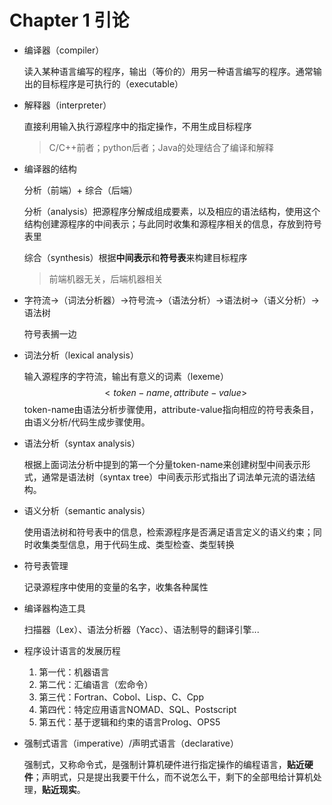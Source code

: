 # Chapter 1 引论

- 编译器（compiler）

  读入某种语言编写的程序，输出（等价的）用另一种语言编写的程序。通常输出的目标程序是可执行的（executable）

- 解释器（interpreter）

  直接利用输入执行源程序中的指定操作，不用生成目标程序

    > C/C++前者；python后者；Java的处理结合了编译和解释

- 编译器的结构

  分析（前端）+  综合（后端）

  分析（analysis）把源程序分解成组成要素，以及相应的语法结构，使用这个结构创建源程序的中间表示；与此同时收集和源程序相关的信息，存放到符号表里

  综合（synthesis）根据**中间表示**和**符号表**来构建目标程序

  > 前端机器无关，后端机器相关

- 字符流->（词法分析器）->符号流->（语法分析）->语法树->（语义分析）->语法树

  符号表搁一边

- 词法分析（lexical analysis）

  输入源程序的字符流，输出有意义的词素（lexeme）
  $$
  <token-name, attribute-value>
  $$
  token-name由语法分析步骤使用，attribute-value指向相应的符号表条目，由语义分析/代码生成步骤使用。

- 语法分析（syntax analysis）

  根据上面词法分析中提到的第一个分量token-name来创建树型中间表示形式，通常是语法树（syntax tree）中间表示形式指出了词法单元流的语法结构。

- 语义分析（semantic analysis）

  使用语法树和符号表中的信息，检索源程序是否满足语言定义的语义约束；同时收集类型信息，用于代码生成、类型检查、类型转换

- 符号表管理

  记录源程序中使用的变量的名字，收集各种属性

- 编译器构造工具

  扫描器（Lex）、语法分析器（Yacc）、语法制导的翻译引擎...

- 程序设计语言的发展历程
  1. 第一代：机器语言
  2. 第二代：汇编语言（宏命令）
  3. 第三代：Fortran、Cobol、Lisp、C、Cpp
  4. 第四代：特定应用语言NOMAD、SQL、Postscript
  5. 第五代：基于逻辑和约束的语言Prolog、OPS5

- 强制式语言（imperative）/声明式语言（declarative）

  强制式，又称命令式，是强制计算机硬件进行指定操作的编程语言，**贴近硬件**；声明式，只是提出我要干什么，而不说怎么干，剩下的全部甩给计算机处理，**贴近现实**。